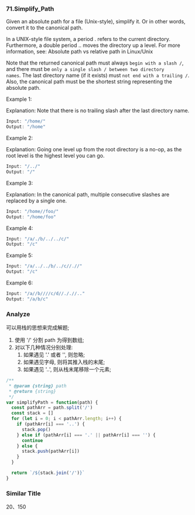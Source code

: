 ### 71.Simplify_Path

Given an absolute path for a file (Unix-style), simplify it. Or in other words, convert it to the canonical path.

In a UNIX-style file system, a period . refers to the current directory. Furthermore, a double period .. moves the directory up a level. For more information, see: Absolute path vs relative path in Linux/Unix

Note that the returned canonical path must always `begin with a slash /`, and there must be `only a single slash / between two directory names`. The last directory name (if it exists) must `not end with a trailing /`. Also, the canonical path must be the shortest string representing the absolute path.

Example 1:

Explanation: Note that there is no trailing slash after the last directory name.

```js
Input: "/home/"
Output: "/home"
```

Example 2:

Explanation: Going one level up from the root directory is a no-op, as the root level is the highest level you can go.

```js
Input: "/../"
Output: "/"
```

Example 3:

Explanation: In the canonical path, multiple consecutive slashes are replaced by a single one.

```js
Input: "/home//foo/"
Output: "/home/foo"
```

Example 4:

```js
Input: "/a/./b/../../c/"
Output: "/c"
```

Example 5:

```js
Input: "/a/../../b/../c//.//"
Output: "/c"
```

Example 6:

```js
Input: "/a//b////c/d//././/.."
Output: "/a/b/c"
```

### Analyze

可以用栈的思想来完成解题;

1. 使用 '/' 分割 path 为得到数组;
2. 对以下几种情况分别处理:
   1. 如果遇见 '.' 或者 '', 则忽略;
   2. 如果遇见字母, 则将其推入栈的末尾;
   3. 如果遇见 '..', 则从栈末尾移除一个元素;

```js
/**
 * @param {string} path
 * @return {string}
 */
var simplifyPath = function(path) {
  const pathArr = path.split('/')
  const stack = []
  for (let i = 0; i < pathArr.length; i++) {
    if (pathArr[i] === '..') {
      stack.pop()
    } else if (pathArr[i] === '.' || pathArr[i] === '') {
      continue
    } else {
      stack.push(pathArr[i])
    }
  }

  return `/${stack.join('/')}`
}
```

### Similar Title

20、150